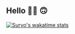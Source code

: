 ## Hello 👋🏻 🙃

<!-- [![Suryo's wakatime stats](https://github-readme-stats.vercel.app/api/wakatime?username=theoyrus&custom_title=My%20Wakatime%20Coding%20Stats&langs_count=25&layout=compact&theme=transparent)](https://wakatime.com/@theoyrus) -->

<!-- [![Suryo's wakatime stats](https://wakatime.com/share/@theoyrus/f2691542-eee8-40ff-a206-fbb4585f7af5.svg)](https://wakatime.com/@theoyrus) -->

[![Suryo's wakatime stats](https://wakatime.com/share/@theoyrus/3d04732a-caa0-4b2f-b968-65eac487a858.png)](https://wakatime.com/@theoyrus)
